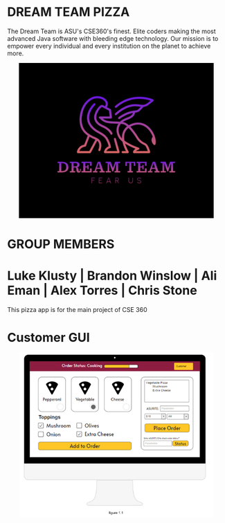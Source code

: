 # DREAM TEAM PIZZA
The Dream Team is ASU's CSE360's finest. Elite coders making the most advanced Java software with bleeding edge technology. Our mission is to empower every individual and every institution on the planet to achieve more.

<p align="center">
    <img src="https://raw.githubusercontent.com/aimarket/dreamteam_pizza_app/main/README_assets/team_LOGO.png" alt="LOGO" title="LOGO" width="450"/>
</p>

# GROUP MEMBERS

# Luke Klusty | Brandon Winslow | Ali Eman | Alex Torres | Chris Stone

This pizza app is for the main project of CSE 360


# Customer GUI

<p align="center">
    <img src="https://raw.githubusercontent.com/aimarket/dreamteam_pizza_app/main/README_assets/figure1_1.png" alt="CustomerGUI" title="CustomerGUI" width="450"/>
</p>



